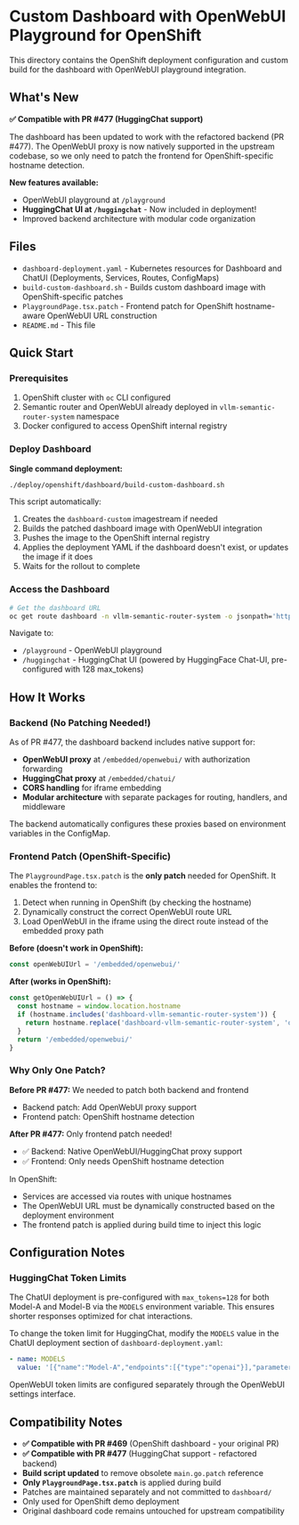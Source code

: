 # Custom Dashboard with OpenWebUI Playground for OpenShift

This directory contains the OpenShift deployment configuration and custom build for the dashboard with OpenWebUI playground integration.

## What's New

**✅ Compatible with PR #477 (HuggingChat support)**

The dashboard has been updated to work with the refactored backend (PR #477). The OpenWebUI proxy is now natively supported in the upstream codebase, so we only need to patch the frontend for OpenShift-specific hostname detection.

**New features available:**
- OpenWebUI playground at `/playground`
- **HuggingChat UI at `/huggingchat`** - Now included in deployment!
- Improved backend architecture with modular code organization

## Files

- `dashboard-deployment.yaml` - Kubernetes resources for Dashboard and ChatUI (Deployments, Services, Routes, ConfigMaps)
- `build-custom-dashboard.sh` - Builds custom dashboard image with OpenShift-specific patches
- `PlaygroundPage.tsx.patch` - Frontend patch for OpenShift hostname-aware OpenWebUI URL construction
- `README.md` - This file

## Quick Start

### Prerequisites

1. OpenShift cluster with `oc` CLI configured
2. Semantic router and OpenWebUI already deployed in `vllm-semantic-router-system` namespace
3. Docker configured to access OpenShift internal registry

### Deploy Dashboard

**Single command deployment:**

```bash
./deploy/openshift/dashboard/build-custom-dashboard.sh
```

This script automatically:

1. Creates the `dashboard-custom` imagestream if needed
2. Builds the patched dashboard image with OpenWebUI integration
3. Pushes the image to the OpenShift internal registry
4. Applies the deployment YAML if the dashboard doesn't exist, or updates the image if it does
5. Waits for the rollout to complete

### Access the Dashboard

```bash
# Get the dashboard URL
oc get route dashboard -n vllm-semantic-router-system -o jsonpath='https://{.spec.host}'
```

Navigate to:
- `/playground` - OpenWebUI playground
- `/huggingchat` - HuggingChat UI (powered by HuggingFace Chat-UI, pre-configured with 128 max_tokens)

## How It Works

### Backend (No Patching Needed!)

As of PR #477, the dashboard backend includes native support for:
- **OpenWebUI proxy** at `/embedded/openwebui/` with authorization forwarding
- **HuggingChat proxy** at `/embedded/chatui/`
- **CORS handling** for iframe embedding
- **Modular architecture** with separate packages for routing, handlers, and middleware

The backend automatically configures these proxies based on environment variables in the ConfigMap.

### Frontend Patch (OpenShift-Specific)

The `PlaygroundPage.tsx.patch` is the **only patch** needed for OpenShift. It enables the frontend to:

1. Detect when running in OpenShift (by checking the hostname)
2. Dynamically construct the correct OpenWebUI route URL
3. Load OpenWebUI in the iframe using the direct route instead of the embedded proxy path

**Before (doesn't work in OpenShift):**

```javascript
const openWebUIUrl = '/embedded/openwebui/'
```

**After (works in OpenShift):**

```javascript
const getOpenWebUIUrl = () => {
  const hostname = window.location.hostname
  if (hostname.includes('dashboard-vllm-semantic-router-system')) {
    return hostname.replace('dashboard-vllm-semantic-router-system', 'openwebui-vllm-semantic-router-system')
  }
  return '/embedded/openwebui/'
}
```

### Why Only One Patch?

**Before PR #477:** We needed to patch both backend and frontend
- Backend patch: Add OpenWebUI proxy support
- Frontend patch: OpenShift hostname detection

**After PR #477:** Only frontend patch needed!
- ✅ Backend: Native OpenWebUI/HuggingChat proxy support
- ✅ Frontend: Only needs OpenShift hostname detection

In OpenShift:
- Services are accessed via routes with unique hostnames
- The OpenWebUI URL must be dynamically constructed based on the deployment environment
- The frontend patch is applied during build time to inject this logic

## Configuration Notes

### HuggingChat Token Limits

The ChatUI deployment is pre-configured with `max_tokens=128` for both Model-A and Model-B via the `MODELS` environment variable. This ensures shorter responses optimized for chat interactions.

To change the token limit for HuggingChat, modify the `MODELS` value in the ChatUI deployment section of `dashboard-deployment.yaml`:

```yaml
- name: MODELS
  value: '[{"name":"Model-A","endpoints":[{"type":"openai"}],"parameters":{"max_tokens":128}},{"name":"Model-B","endpoints":[{"type":"openai"}],"parameters":{"max_tokens":128}}]'
```

OpenWebUI token limits are configured separately through the OpenWebUI settings interface.

## Compatibility Notes

- **✅ Compatible with PR #469** (OpenShift dashboard - your original PR)
- **✅ Compatible with PR #477** (HuggingChat support - refactored backend)
- **Build script updated** to remove obsolete `main.go.patch` reference
- **Only `PlaygroundPage.tsx.patch`** is applied during build
- Patches are maintained separately and not committed to `dashboard/`
- Only used for OpenShift demo deployment
- Original dashboard code remains untouched for upstream compatibility
